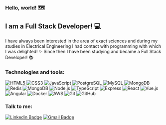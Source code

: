 ### Hello, world! 🗺️

## I am a Full Stack Developer! 💻

I have always been interested in the area of exact sciences and during my studies in Electrical Engineering I had contact with programming with which I was delighted! ✨
Since then I have been studying and became a Full Stack Developer! 📚

### Technologies and tools:
![HTML5](https://img.shields.io/badge/-HTML5-E34F26?style=flat-square&logo=html5&logoColor=white)
![CSS3](https://img.shields.io/badge/-CSS3-1572B6?style=flat-square&logo=css3)
![JavaScript](https://img.shields.io/badge/-JavaScript-black?style=flat-square&logo=javascript)
![PostgreSQL](https://img.shields.io/badge/-PostgreSQL-green?style=flat-square&logo=postgresql)
![MySQL](https://img.shields.io/badge/-MySQL-b3d0ff?style=flat-square&logo=mysql)
![MongoDB](https://img.shields.io/badge/-MongoDB-black?style=flat-square&logo=mongodb)
![Redis](https://img.shields.io/badge/-Redis-black?style=flat-square&logo=Redis)
![MongoDB](https://img.shields.io/badge/-Prisma-black?style=flat-square&logo=prisma)
![Node.js](https://img.shields.io/badge/-Node.js-black?style=flat-square&logo=Node.js)
![TypeScript](https://img.shields.io/badge/-TypeScript-yellow?style=flat-square&logo=typescript)
![Express](https://img.shields.io/badge/-Express-black?style=flat-square&logo=Express&logoColor=white)
![React](https://img.shields.io/badge/-React-black?style=flat-square&logo=react)
![Vue.js](https://img.shields.io/badge/-Vue.js-black?style=flat-square&logo=Vue.js)
![Angular](https://img.shields.io/badge/-Angular-1976D2?style=flat-square&logo=Angular&logoColor=DD0031)
![Docker](https://img.shields.io/badge/-Docker-black?style=flat-square&logo=docker)
![AWS](https://img.shields.io/badge/AWS-232F3E?style=flat-square&logo=amazon-aws)
![Git](https://img.shields.io/badge/-Git-black?style=flat-square&logo=git)
![GitHub](https://img.shields.io/badge/-GitHub-181717?style=flat-square&logo=github)


### Talk to me:
[![Linkedin Badge](https://img.shields.io/badge/-renatosv-blue?style=flat&logo=Linkedin&logoColor=white&link=https://www.linkedin.com/in/renatosv/)](https://www.linkedin.com/in/renatosv/)
[![Gmail Badge](https://img.shields.io/badge/-verkylen@gmail.com-c14438?style=flat&logo=Gmail&logoColor=white&link=mailto:verkylen@gmail.com)](mailto:verkylen@gmail.com)
